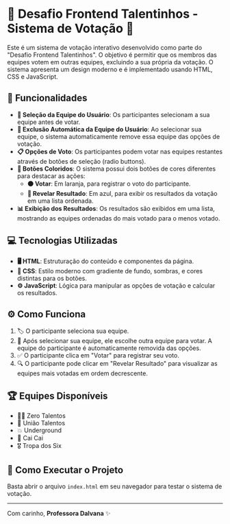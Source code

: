 # 🎉 Desafio Frontend Talentinhos - Sistema de Votação 🎯

Este é um sistema de votação interativo desenvolvido como parte do "Desafio Frontend Talentinhos". O objetivo é permitir que os membros das equipes votem em outras equipes, excluindo a sua própria da votação. O sistema apresenta um design moderno e é implementado usando HTML, CSS e JavaScript.

## 🌟 Funcionalidades

- **🧩 Seleção da Equipe do Usuário**: Os participantes selecionam a sua equipe antes de votar.
- **🚫 Exclusão Automática da Equipe do Usuário**: Ao selecionar sua equipe, o sistema automaticamente remove essa equipe das opções de votação.
- **📋 Opções de Voto**: Os participantes podem votar nas equipes restantes através de botões de seleção (radio buttons).
- **🎨 Botões Coloridos**: O sistema possui dois botões de cores diferentes para destacar as ações:
  - **🟠 Votar**: Em laranja, para registrar o voto do participante.
  - **🔵 Revelar Resultado**: Em azul, para exibir os resultados da votação em uma lista ordenada.
- **📊 Exibição dos Resultados**: Os resultados são exibidos em uma lista, mostrando as equipes ordenadas do mais votado para o menos votado.

## 💻 Tecnologias Utilizadas

- **🖥️ HTML**: Estruturação do conteúdo e componentes da página.
- **🎨 CSS**: Estilo moderno com gradiente de fundo, sombras, e cores distintas para os botões.
- **⚙️ JavaScript**: Lógica para manipular as opções de votação e calcular os resultados.

## ⚙️ Como Funciona

1. 🏷️ O participante seleciona sua equipe.
2. 👥 Após selecionar sua equipe, ele escolhe outra equipe para votar. A equipe do participante é automaticamente removida das opções.
3. ✅ O participante clica em "Votar" para registrar seu voto.
4. 🔍 O participante pode clicar em "Revelar Resultado" para visualizar as equipes mais votadas em ordem decrescente.

## 🏆 Equipes Disponíveis

- 🦸‍♂️ Zero Talentos
- 🤝 União Talentos
- 💥 Underground
- 🤸 Cai Cai
- 🎖️ Tropa dos Six

## 🚀 Como Executar o Projeto

Basta abrir o arquivo `index.html` em seu navegador para testar o sistema de votação.



---

Com carinho, **Professora Dalvana** ✨
